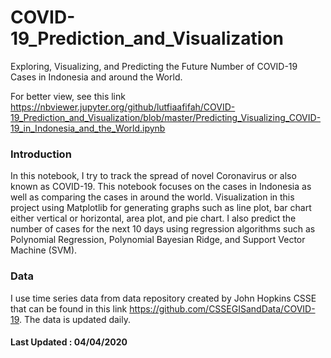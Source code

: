 # COVID-19_Prediction_and_Visualization
Exploring, Visualizing, and Predicting the Future Number of COVID-19 Cases in Indonesia and around the World.

For better view, see this link https://nbviewer.jupyter.org/github/lutfiaafifah/COVID-19_Prediction_and_Visualization/blob/master/Predicting_Visualizing_COVID-19_in_Indonesia_and_the_World.ipynb

### Introduction

In this notebook, I try to track the spread of novel Coronavirus or also known as COVID-19. This notebook focuses on the cases in Indonesia as well as comparing the cases in around the world. Visualization in this project using Matplotlib for generating graphs such as line plot, bar chart either vertical or horizontal, area plot, and pie chart. I also predict the number of cases for the next 10 days using regression algorithms such as Polynomial Regression, Polynomial Bayesian Ridge, and Support Vector Machine (SVM). 

### Data

I use time series data from data repository created by John Hopkins CSSE that can be found in this link https://github.com/CSSEGISandData/COVID-19. The data is updated daily.

#### Last Updated : 04/04/2020
